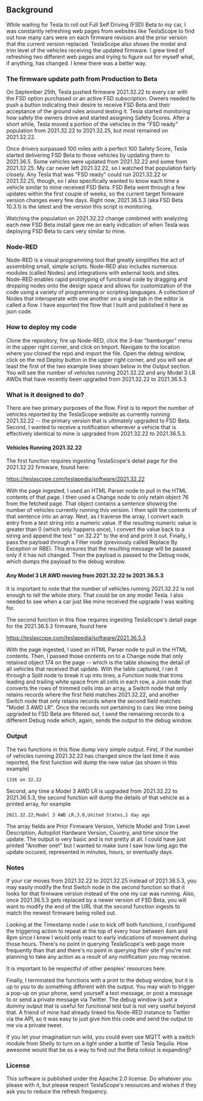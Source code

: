 ## Background

While waiting for Tesla to roll out Full Self Driving (FSD) Beta to my car, I was constantly refreshing web pages from websites like TeslaScope to find out how many cars were on each firmware revision and the prior version that the current version replaced. TeslaScope also shows the model and trim level of the vehicles receiving the updated firmware. I grew tired of refreshing two different web pages and trying to figure out for myself what, if anything, has changed. I knew there was a better way.

### The firmware update path from Production to Beta

On September 25th, Tesla pushed firmware 2021.32.22 to every car with the FSD option purchased or an active FSD subscription. Owners needed to push a button indicating their desire to receive FSD Beta and their acceptance of the ground rules around testing it. Tesla started monitoring how safely the owners drove and started assigning Safety Scores. After a short while, Tesla moved a portion of the vehicles in the "FSD ready" population from 2021.32.22 to 2021.32.25, but most remained on 2021.32.22.

Once drivers surpassed 100 miles with a perfect 100 Safety Score, Tesla started delivering FSD Beta to those vehicles by updating them to 2021.36.5. Some vehicles were updated from 2021.32.22 and some from 2021.32.25. My car never left 2021.32.22, so I watched that population fairly closely. Any Tesla that was "FSD ready" could run 2021.32.22 or 2021.32.25, though, so I also specifically wanted to know each time a vehicle similar to mine received FSD Beta. FSD Beta went through a few updates within the first couple of weeks, so the current target firmware version changes every few days. Right now, 2021.36.5.3 (aka FSD Beta 10.3.1) is the latest and the version this script is monitoring.

Watching the population on 2021.32.22 change combined with analyzing each new FSD Beta install gave me an early indication of when Tesla was deploying FSD Beta to cars very similar to mine.

### Node-RED

Node-RED is a visual programming tool that greatly simplifies the act of assembling small, simple scripts. Node-RED also includes numerous modules (called Nodes) and integrations with external tools and sites. Node-RED enables rapid prototyping of functional code by dragging and dropping nodes onto the design space and allows for customization of the code using a variety of programming or scripting languages. A collection of Nodes that interoperate with one another on a single tab in the editor is called a flow. I have exported the flow that I built and published it here as json code.

### How to deploy my code

Clone the repository, fire up Node-RED, click the 3-bar "hamburger" menu in the upper right corner, and click on Import. Navigate to the location where you cloned the repo and import the file. Open the debug window, click on the red Deploy button in the upper right corner, and you will see at least the first of the two example lines shown below in the Output section. You will see the number of vehicles running 2021.32.22 and any Model 3 LR AWDs that have recently been upgraded from 2021.32.22 to 2021.36.5.3.

### What is it designed to do?

There are two primary purposes of the flow. First is to report the number of vehicles reported by the TeslaScope website as currently running 2021.32.22 -- the primary version that is ultimately upgraded to FSD Beta. Second, I wanted to receive a notification whenever a vehicle that is effectively identical to mine is upgraded from 2021.32.22 to 2021.36.5.3.

#### Vehicles Running 2021.32.22

The first function requires ingesting TeslaScope's detail page for the 2021.32.22 firmware, found here:

https://teslascope.com/teslapedia/software/2021.32.22

With the page ingested, I used an HTML Parser node to pull in the HTML contents of that page. I then used a Change node to only retain object 76 from the fetched page. That object contains a sentence showing the number of vehicles currently running this version. I then split the contents of that sentence into an array. Next, as I traverse the array, I convert each entry from a text string into a numeric value. If the resulting numeric value is greater than 0 (which only happens once), I convert the value back to a string and append the text " on 32.22" to the end and print it out. Finally, I pass the payload through a Filter node (previously called Replace By Exception or RBE). This ensures that the resulting message will be passed only if it has not changed. Then the payload is passed to the Debug node, which dumps the payload to the debug window.

#### Any Model 3 LR AWD moving from 2021.32.22 to 2021.36.5.3

It is important to note that the number of vehicles running 2021.32.22 is not enough to tell the whole story. That could be on any model Tesla. I also needed to see when a car just like mine received the upgrade I was waiting for.

The second function in this flow requires ingesting TeslaScope's detail page for the 2021.36.5.3 firmware, found here

https://teslascope.com/teslapedia/software/2021.36.5.3

With the page ingested, I used an HTML Parser node to pull in the HTML contents. Then, I passed those contents on to a Change node that only retained object 174 on the page -- which is the table showing the detail of all vehicles that received that update. With the table captured, I ran it through a Split node to break it up into lines, a Function node that trims leading and trailing white space from all cells in each row, a Join node that converts the rows of trimmed cells into an array, a Switch node that only retains records where the first field matches 2021.32.22, and another Switch node that only retains records where the second field matches "Model 3 AWD LR". Once the records not pertaining to cars like mine being upgraded to FSD Beta are filtered out, I send the remaining records to a different Debug node which, again, sends the output to the debug window.

### Output

The two functions in this flow dump very simple output. First, if the number of vehicles running 2021.32.22 has changed since the last time it was reported, the first function will dump the new value (as shown in this example)

`1336 on 32.22`

Second, any time a Model 3 AWD LR is upgraded from 2021.32.22 to 2021.36.5.3, the second function will dump the details of that vehicle as a printed array, for example

`2021.32.22,Model 3 AWD LR,3.0,United States,1 day ago`

The array fields are Prior Firmware Version, Vehicle Model and Trim Level Description, Autopilot Hardware Version, Country, and time since the update. The output is very basic and is not pretty at all. I could have just printed "Another one!" but I wanted to make sure I saw how long ago the update occured, represented in minutes, hours, or eventually days.

### Notes

If your car moves from 2021.32.22 to 2021.32.25 instead of 2021.36.5.3, you may easily modify the first Switch node in the second function so that it looks for that firmware version instead of the one my car was running. Also, once 2021.36.5.3 gets replaced by a newer version of FSD Beta, you will want to modify the end of the URL that the second function ingests to match the newest firmware being rolled out.

Looking at the Timestamp node I use to kick off both functions, I configured the triggering action to repeat at the top of every hour between 4am and 8pm since I knew I would only react to early indications of movement during those hours. There's no point in querying TeslaScope's web page more frequently than that and there's no point in querying their site if you're not planning to take any action as a result of any notification you may receive.

It is important to be respectful of other peoples' resources here.

Finally, I terminated the functions with a print to the debug window, but it is up to you to do something different with the output. You may wish to trigger a pop-up on your phone, send yourself a text message, or post a message to or send a private message via Twitter. The debug window is just a dummy output that is useful for functional test but is not very useful beyond that. A friend of mine had already linked his Node-RED instance to Twitter via the API, so it was easy to just give him this code and send the output to me via a private tweet.

If you let your imagination run wild, you could even use MQTT with a switch module from Shelly to turn on a light under a bottle of Tesla Tequila. How awesome would that be as a way to find out the Beta rollout is expanding?

### License

This software is published under the Apache 2.0 license. Do whatever you please with it, but please respect TeslaScope's resources and wishes if they ask you to reduce the refresh frequency.
